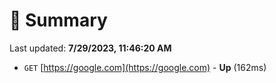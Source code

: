 # 📖 Summary
Last updated: **7/29/2023, 11:46:20 AM**

- `GET` [https://google.com](https://google.com) - **Up** (162ms)
